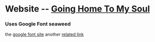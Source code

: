 # Website -- [Going Home To My Soul](https://goinghometomysoul.com)

### Uses Google Font seaweed
the [google font site](https://fonts.google.com/?selection.family=Seaweed+Script&query=seaweed)
another [related link](https://google-webfonts-helper.herokuapp.com/fonts/seaweed-script?subsets=latin)



